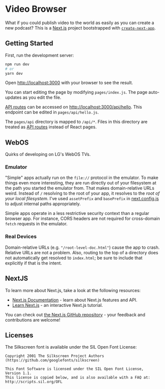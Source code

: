 # Video Browser
What if you could publish video to the world as easily as you can create a new podcast?
This is a [Next.js](https://nextjs.org/) project bootstrapped with [`create-next-app`](https://github.com/vercel/next.js/tree/canary/packages/create-next-app).

## Getting Started

First, run the development server:

```bash
npm run dev
# or
yarn dev
```

Open [http://localhost:3000](http://localhost:3000) with your browser to see the result.

You can start editing the page by modifying `pages/index.js`. The page auto-updates as you edit the file.

[API routes](https://nextjs.org/docs/api-routes/introduction) can be accessed on [http://localhost:3000/api/hello](http://localhost:3000/api/hello). This endpoint can be edited in `pages/api/hello.js`.

The `pages/api` directory is mapped to `/api/*`. Files in this directory are treated as [API routes](https://nextjs.org/docs/api-routes/introduction) instead of React pages.

## WebOS
Quirks of developing on LG's WebOS TVs.

### Emulator
"Simple" apps actually run on the `file://` protocol in the emulator. To make things even more interesting, they are run directly out of your filesystem at the path you started the emulator from. That makes domain-relative URLs weird. Instead of `/` resolving to the root of your app, it resolves to the _root of your local filesystem_. I've used `assetPrefix` and `basePrefix` in [next.config.js](next.config.js) to adjust internal paths appropriately.

Simple apps operate in a less restrictive security context than a regular browser app. For instance, CORS headers are not required for cross-domain `fetch` requests in the emulator.

### Real Devices
Domain-relative URLs (e.g. `"/root-level-doc.html"`) cause the app to crash. Relative URLs are not a problem. Also, routing to the top of a directory does not automatically get resolved to `index.html`; be sure to include that explicitly if that is the intent.

## NextJS

To learn more about Next.js, take a look at the following resources:

- [Next.js Documentation](https://nextjs.org/docs) - learn about Next.js features and API.
- [Learn Next.js](https://nextjs.org/learn) - an interactive Next.js tutorial.

You can check out [the Next.js GitHub repository](https://github.com/vercel/next.js/) - your feedback and contributions are welcome!

## Licenses
The Silkscreen font is available under the SIL Open Font License:
```
Copyright 2001 The Silkscreen Project Authors (https://github.com/googlefonts/silkscreen)

This Font Software is licensed under the SIL Open Font License, Version 1.1.
This license is copied below, and is also available with a FAQ at:
http://scripts.sil.org/OFL
```
